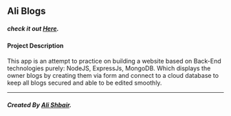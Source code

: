 ## Ali Blogs 
#####  check it out [**Here**](https://aliblogs.herokuapp.com).
#### Project Description
This app is an attempt to practice on building a website based on Back-End technologies purely: NodeJS, ExpressJs, MongoDB. Which displays the owner blogs by creating them via form and connect to a cloud database to keep all blogs secured and able to be edited smoothly.

---

##### Created By [Ali Shbair](https://github.com/ShbairAli).


